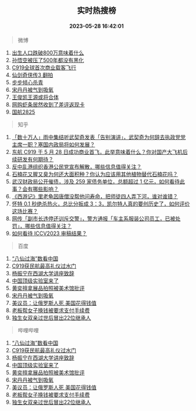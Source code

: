<div align="center"><h2>实时热搜榜</h2><h4>2023-05-28 16:42:01</h4></div>

> 微博  

1. [出生人口跌破800万意味着什么](https://s.weibo.com/weibo?q=%E5%87%BA%E7%94%9F%E4%BA%BA%E5%8F%A3%E8%B7%8C%E7%A0%B4800%E4%B8%87%E6%84%8F%E5%91%B3%E7%9D%80%E4%BB%80%E4%B9%88&t=31&band_rank=1&Refer=top)<br />
2. [孙悟空被压了500年都没有黑化](https://s.weibo.com/weibo?q=%23%E5%AD%99%E6%82%9F%E7%A9%BA%E8%A2%AB%E5%8E%8B%E4%BA%86500%E5%B9%B4%E9%83%BD%E6%B2%A1%E6%9C%89%E9%BB%91%E5%8C%96%23&t=31&band_rank=2&Refer=top)<br />
3. [C919全球首次商业载客飞行](https://s.weibo.com/weibo?q=%23C919%E5%85%A8%E7%90%83%E9%A6%96%E6%AC%A1%E5%95%86%E4%B8%9A%E8%BD%BD%E5%AE%A2%E9%A3%9E%E8%A1%8C%23&t=31&band_rank=3&Refer=top)<br />
4. [仙剑奇侠传3 翻拍](https://s.weibo.com/weibo?q=%E4%BB%99%E5%89%91%E5%A5%87%E4%BE%A0%E4%BC%A03%20%E7%BF%BB%E6%8B%8D&t=31&band_rank=4&Refer=top)<br />
5. [步步倾心杀青](https://s.weibo.com/weibo?q=%23%E6%AD%A5%E6%AD%A5%E5%80%BE%E5%BF%83%E6%9D%80%E9%9D%92%23&t=31&band_rank=5&Refer=top)<br />
6. [宋丹丹被气到吸氧](https://s.weibo.com/weibo?q=%23%E5%AE%8B%E4%B8%B9%E4%B8%B9%E8%A2%AB%E6%B0%94%E5%88%B0%E5%90%B8%E6%B0%A7%23&t=31&band_rank=6&Refer=top)<br />
7. [王俊凯王源或将合体](https://s.weibo.com/weibo?q=%23%E7%8E%8B%E4%BF%8A%E5%87%AF%E7%8E%8B%E6%BA%90%E6%88%96%E5%B0%86%E5%90%88%E4%BD%93%23&t=31&band_rank=7&Refer=top)<br />
8. [网购虾条居然收到了差评返现卡](https://s.weibo.com/weibo?q=%23%E7%BD%91%E8%B4%AD%E8%99%BE%E6%9D%A1%E5%B1%85%E7%84%B6%E6%94%B6%E5%88%B0%E4%BA%86%E5%B7%AE%E8%AF%84%E8%BF%94%E7%8E%B0%E5%8D%A1%23&t=31&band_rank=8&Refer=top)<br />
9. [国航2825](https://s.weibo.com/weibo?q=%E5%9B%BD%E8%88%AA2825&t=31&band_rank=9&Refer=top)<br />

> 知乎  

1. [「数十万人」雨中集结听武契奇发表「告别演讲」，武契奇为何辞去执政党党主席一职？塞国内政局将如何发展？](https://www.zhihu.com/question/603283312)<br />
2. [东航 C919 于 5 月 28 日成功商业首飞，此举意味着什么？你对国产大飞机后续研发有何期待？](https://www.zhihu.com/question/603336072)<br />
3. [反中乱港组织香港公民党宣布解散，哪些信息值得关注？](https://www.zhihu.com/question/603330804)<br />
4. [石楠花又腥又臭为何还大面积种？你认为应该用其他植物替代石楠花吗？](https://www.zhihu.com/question/594892492)<br />
5. [武汉财政局公开催债，涉及 259 家债务单位，总额超过 1 亿元，如何看待此事？会有哪些影响？](https://www.zhihu.com/question/603411942)<br />
6. [《西游记》里老龟因唐僧没帮他问寿命，把师徒四人弄下河，谁对谁错？](https://www.zhihu.com/question/602287339)<br />
7. [怀特 0.1 秒绝杀热火，总比分扳成 3：3，凯尔特人真的要创历史了，如何评价这场比赛？](https://www.zhihu.com/question/603465957)<br />
8. [网传「副市长违停还训斥交警」，警方通报「车主系服装公司员工，已被处罚」，哪些信息值得关注？](https://www.zhihu.com/question/603330927)<br />
9. [如何看待 ICCV2023 审稿结果？](https://www.zhihu.com/question/602507329)<br />

> 百度  

1. [“八仙过海”数看中国](https://www.baidu.com/s?wd=%E2%80%9C%E5%85%AB%E4%BB%99%E8%BF%87%E6%B5%B7%E2%80%9D%E6%95%B0%E7%9C%8B%E4%B8%AD%E5%9B%BD&sa=fyb_news&rsv_dl=fyb_news)<br />
2. [C919获民航最高礼仪过水门](https://www.baidu.com/s?wd=C919%E8%8E%B7%E6%B0%91%E8%88%AA%E6%9C%80%E9%AB%98%E7%A4%BC%E4%BB%AA%E8%BF%87%E6%B0%B4%E9%97%A8&sa=fyb_news&rsv_dl=fyb_news)<br />
3. [杨振宁在西湖大学讲座致辞](https://www.baidu.com/s?wd=%E6%9D%A8%E6%8C%AF%E5%AE%81%E5%9C%A8%E8%A5%BF%E6%B9%96%E5%A4%A7%E5%AD%A6%E8%AE%B2%E5%BA%A7%E8%87%B4%E8%BE%9E&sa=fyb_news&rsv_dl=fyb_news)<br />
4. [中国顶级实验室来了](https://www.baidu.com/s?wd=%E4%B8%AD%E5%9B%BD%E9%A1%B6%E7%BA%A7%E5%AE%9E%E9%AA%8C%E5%AE%A4%E6%9D%A5%E4%BA%86&sa=fyb_news&rsv_dl=fyb_news)<br />
5. [黄奕擅拿展品拍照被美术馆批评](https://www.baidu.com/s?wd=%E9%BB%84%E5%A5%95%E6%93%85%E6%8B%BF%E5%B1%95%E5%93%81%E6%8B%8D%E7%85%A7%E8%A2%AB%E7%BE%8E%E6%9C%AF%E9%A6%86%E6%89%B9%E8%AF%84&sa=fyb_news&rsv_dl=fyb_news)<br />
6. [宋丹丹被气到吸氧](https://www.baidu.com/s?wd=%E5%AE%8B%E4%B8%B9%E4%B8%B9%E8%A2%AB%E6%B0%94%E5%88%B0%E5%90%B8%E6%B0%A7&sa=fyb_news&rsv_dl=fyb_news)<br />
7. [美议员：让俄罗斯人死 美国花得钱值](https://www.baidu.com/s?wd=%E7%BE%8E%E8%AE%AE%E5%91%98%EF%BC%9A%E8%AE%A9%E4%BF%84%E7%BD%97%E6%96%AF%E4%BA%BA%E6%AD%BB+%E7%BE%8E%E5%9B%BD%E8%8A%B1%E5%BE%97%E9%92%B1%E5%80%BC&sa=fyb_news&rsv_dl=fyb_news)<br />
8. [老板帮女子换钱被要求支付手续费](https://www.baidu.com/s?wd=%E8%80%81%E6%9D%BF%E5%B8%AE%E5%A5%B3%E5%AD%90%E6%8D%A2%E9%92%B1%E8%A2%AB%E8%A6%81%E6%B1%82%E6%94%AF%E4%BB%98%E6%89%8B%E7%BB%AD%E8%B4%B9&sa=fyb_news&rsv_dl=fyb_news)<br />
9. [独生女双亲过世后冒出22位继承人](https://www.baidu.com/s?wd=%E7%8B%AC%E7%94%9F%E5%A5%B3%E5%8F%8C%E4%BA%B2%E8%BF%87%E4%B8%96%E5%90%8E%E5%86%92%E5%87%BA22%E4%BD%8D%E7%BB%A7%E6%89%BF%E4%BA%BA&sa=fyb_news&rsv_dl=fyb_news)<br />

> 哔哩哔哩  

1. [“八仙过海”数看中国](https://www.baidu.com/s?wd=%E2%80%9C%E5%85%AB%E4%BB%99%E8%BF%87%E6%B5%B7%E2%80%9D%E6%95%B0%E7%9C%8B%E4%B8%AD%E5%9B%BD&sa=fyb_news&rsv_dl=fyb_news)<br />
2. [C919获民航最高礼仪过水门](https://www.baidu.com/s?wd=C919%E8%8E%B7%E6%B0%91%E8%88%AA%E6%9C%80%E9%AB%98%E7%A4%BC%E4%BB%AA%E8%BF%87%E6%B0%B4%E9%97%A8&sa=fyb_news&rsv_dl=fyb_news)<br />
3. [杨振宁在西湖大学讲座致辞](https://www.baidu.com/s?wd=%E6%9D%A8%E6%8C%AF%E5%AE%81%E5%9C%A8%E8%A5%BF%E6%B9%96%E5%A4%A7%E5%AD%A6%E8%AE%B2%E5%BA%A7%E8%87%B4%E8%BE%9E&sa=fyb_news&rsv_dl=fyb_news)<br />
4. [中国顶级实验室来了](https://www.baidu.com/s?wd=%E4%B8%AD%E5%9B%BD%E9%A1%B6%E7%BA%A7%E5%AE%9E%E9%AA%8C%E5%AE%A4%E6%9D%A5%E4%BA%86&sa=fyb_news&rsv_dl=fyb_news)<br />
5. [黄奕擅拿展品拍照被美术馆批评](https://www.baidu.com/s?wd=%E9%BB%84%E5%A5%95%E6%93%85%E6%8B%BF%E5%B1%95%E5%93%81%E6%8B%8D%E7%85%A7%E8%A2%AB%E7%BE%8E%E6%9C%AF%E9%A6%86%E6%89%B9%E8%AF%84&sa=fyb_news&rsv_dl=fyb_news)<br />
6. [宋丹丹被气到吸氧](https://www.baidu.com/s?wd=%E5%AE%8B%E4%B8%B9%E4%B8%B9%E8%A2%AB%E6%B0%94%E5%88%B0%E5%90%B8%E6%B0%A7&sa=fyb_news&rsv_dl=fyb_news)<br />
7. [美议员：让俄罗斯人死 美国花得钱值](https://www.baidu.com/s?wd=%E7%BE%8E%E8%AE%AE%E5%91%98%EF%BC%9A%E8%AE%A9%E4%BF%84%E7%BD%97%E6%96%AF%E4%BA%BA%E6%AD%BB+%E7%BE%8E%E5%9B%BD%E8%8A%B1%E5%BE%97%E9%92%B1%E5%80%BC&sa=fyb_news&rsv_dl=fyb_news)<br />
8. [老板帮女子换钱被要求支付手续费](https://www.baidu.com/s?wd=%E8%80%81%E6%9D%BF%E5%B8%AE%E5%A5%B3%E5%AD%90%E6%8D%A2%E9%92%B1%E8%A2%AB%E8%A6%81%E6%B1%82%E6%94%AF%E4%BB%98%E6%89%8B%E7%BB%AD%E8%B4%B9&sa=fyb_news&rsv_dl=fyb_news)<br />
9. [独生女双亲过世后冒出22位继承人](https://www.baidu.com/s?wd=%E7%8B%AC%E7%94%9F%E5%A5%B3%E5%8F%8C%E4%BA%B2%E8%BF%87%E4%B8%96%E5%90%8E%E5%86%92%E5%87%BA22%E4%BD%8D%E7%BB%A7%E6%89%BF%E4%BA%BA&sa=fyb_news&rsv_dl=fyb_news)<br />
